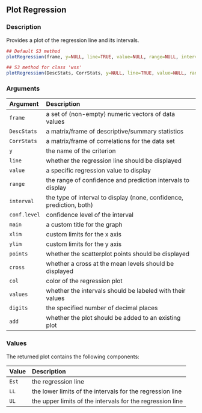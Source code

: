 ## Plot Regression

### Description

Provides a plot of the regression line and its intervals.

```r
## Default S3 method
plotRegression(frame, y=NULL, line=TRUE, value=NULL, range=NULL, interval="both", conf.level=.95, main=NULL, xlim=NULL, ylim=NULL, points=TRUE, cross=FALSE, col="black", values=TRUE, digits=3, add=FALSE)

## S3 method for class 'wss'
plotRegression(DescStats, CorrStats, y=NULL, line=TRUE, value=NULL, range=NULL, interval="both", conf.level=.95, main=NULL, xlim=NULL, ylim=NULL, cross=FALSE, col="black", values=TRUE, digits=3, add=FALSE)
```

### Arguments

Argument | Description
:-- | :--
```frame``` | a set of (non-empty) numeric vectors of data values
```DescStats``` | a matrix/frame of descriptive/summary statistics
```CorrStats``` | a matrix/frame of correlations for the data set
```y``` | the name of the criterion
```line``` | whether the regression line should be displayed
```value``` | a specific regression value to display
```range``` | the range of confidence and prediction intervals to display
```interval``` | the type of interval to display (none, confidence, prediction, both)
```conf.level``` | confidence level of the interval
```main``` | a custom title for the graph
```xlim``` | custom limits for the x axis
```ylim``` | custom limits for the y axis
```points``` | whether the scatterplot points should be displayed
```cross``` | whether a cross at the mean levels should be displayed
```col``` | color of the regression plot
```values``` | whether the intervals should be labeled with their values
```digits``` | the specified number of decimal places
```add``` | whether the plot should be added to an existing plot

### Values

The returned plot contains the following components:

Value | Description
:-- | :--  
```Est``` | the regression line
```LL``` | the lower limits of the intervals for the regression line
```UL``` | the upper limits of the intervals for the regression line

